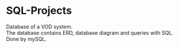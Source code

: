 # SQL-Projects  
Database of a VOD system.  
The database contains ERD, database diagram and queries with SQL.  
Done by mySQL.  
